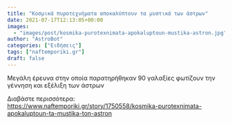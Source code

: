 ```yaml
---
title: "Κοσμικά πυροτεχνήματα αποκαλύπτουν τα μυστικά των άστρων"
date: 2021-07-17T12:13:05+00:00
images:
  - "images/post/kosmika-purotexnimata-apokaluptoun-mustika-astron.jpg"
author: "AstroBot"
categories: ["Ειδήσεις"]
tags: ["naftemporiki.gr"]
draft: false
---
```


Μεγάλη έρευνα στην οποία παρατηρήθηκαν 90 γαλαξίες φωτίζουν την γέννηση και εξέλιξη των άστρων

Διαβάστε περισσότερα: https://www.naftemporiki.gr/story/1750558/kosmika-purotexnimata-apokaluptoun-ta-mustika-ton-astron
